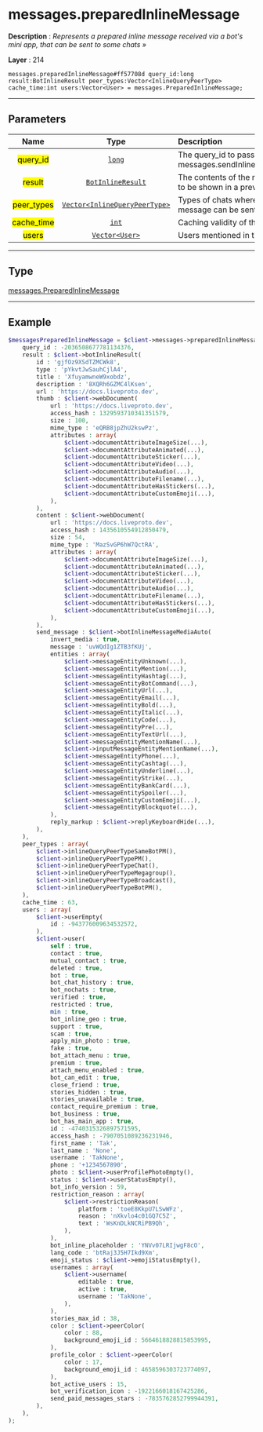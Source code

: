 # messages.preparedInlineMessage

**Description** : *Represents a prepared inline message received via a bot&#039;s mini app, that can be sent to some chats &raquo;*

**Layer** : 214

```tl
messages.preparedInlineMessage#ff57708d query_id:long result:BotInlineResult peer_types:Vector<InlineQueryPeerType> cache_time:int users:Vector<User> = messages.PreparedInlineMessage;
```

---

## Parameters

| Name | Type | Description |
| :---: | :---: | :--- |
| <mark>query_id</mark> | [`long`](type/long) | The query_id to pass to messages.sendInlineBotResult |
| <mark>result</mark> | [`BotInlineResult`](type/BotInlineResult) | The contents of the message, to be shown in a preview |
| <mark>peer_types</mark> | [`Vector<InlineQueryPeerType>`](type/InlineQueryPeerType) | Types of chats where this message can be sent |
| <mark>cache_time</mark> | [`int`](type/int) | Caching validity of the results |
| <mark>users</mark> | [`Vector<User>`](type/User) | Users mentioned in the results |

---

## Type

[messages.PreparedInlineMessage](type/messages.PreparedInlineMessage)

---

## Example

```php
$messagesPreparedInlineMessage = $client->messages->preparedInlineMessage(
	query_id : -2036508677781134376,
	result : $client->botInlineResult(
		id : 'gjfOz9XSdTZMCWk8',
		type : 'pYkvtJwSauhCjlA4',
		title : 'XfuyamwneW9xobdz',
		description : '8XQRh6GZMC4lKsen',
		url : 'https://docs.liveproto.dev',
		thumb : $client->webDocument(
			url : 'https://docs.liveproto.dev',
			access_hash : 1329593710341351579,
			size : 100,
			mime_type : 'eQRB8jpZhU2kswPz',
			attributes : array(
				$client->documentAttributeImageSize(...),
				$client->documentAttributeAnimated(...),
				$client->documentAttributeSticker(...),
				$client->documentAttributeVideo(...),
				$client->documentAttributeAudio(...),
				$client->documentAttributeFilename(...),
				$client->documentAttributeHasStickers(...),
				$client->documentAttributeCustomEmoji(...),
			),
		),
		content : $client->webDocument(
			url : 'https://docs.liveproto.dev',
			access_hash : 1435610554912850479,
			size : 54,
			mime_type : 'MazSvGP6hW7QctRA',
			attributes : array(
				$client->documentAttributeImageSize(...),
				$client->documentAttributeAnimated(...),
				$client->documentAttributeSticker(...),
				$client->documentAttributeVideo(...),
				$client->documentAttributeAudio(...),
				$client->documentAttributeFilename(...),
				$client->documentAttributeHasStickers(...),
				$client->documentAttributeCustomEmoji(...),
			),
		),
		send_message : $client->botInlineMessageMediaAuto(
			invert_media : true,
			message : 'uvWQdIg1ZTB3fKUj',
			entities : array(
				$client->messageEntityUnknown(...),
				$client->messageEntityMention(...),
				$client->messageEntityHashtag(...),
				$client->messageEntityBotCommand(...),
				$client->messageEntityUrl(...),
				$client->messageEntityEmail(...),
				$client->messageEntityBold(...),
				$client->messageEntityItalic(...),
				$client->messageEntityCode(...),
				$client->messageEntityPre(...),
				$client->messageEntityTextUrl(...),
				$client->messageEntityMentionName(...),
				$client->inputMessageEntityMentionName(...),
				$client->messageEntityPhone(...),
				$client->messageEntityCashtag(...),
				$client->messageEntityUnderline(...),
				$client->messageEntityStrike(...),
				$client->messageEntityBankCard(...),
				$client->messageEntitySpoiler(...),
				$client->messageEntityCustomEmoji(...),
				$client->messageEntityBlockquote(...),
			),
			reply_markup : $client->replyKeyboardHide(...),
		),
	),
	peer_types : array(
		$client->inlineQueryPeerTypeSameBotPM(),
		$client->inlineQueryPeerTypePM(),
		$client->inlineQueryPeerTypeChat(),
		$client->inlineQueryPeerTypeMegagroup(),
		$client->inlineQueryPeerTypeBroadcast(),
		$client->inlineQueryPeerTypeBotPM(),
	),
	cache_time : 63,
	users : array(
		$client->userEmpty(
			id : -943776009634532572,
		),
		$client->user(
			self : true,
			contact : true,
			mutual_contact : true,
			deleted : true,
			bot : true,
			bot_chat_history : true,
			bot_nochats : true,
			verified : true,
			restricted : true,
			min : true,
			bot_inline_geo : true,
			support : true,
			scam : true,
			apply_min_photo : true,
			fake : true,
			bot_attach_menu : true,
			premium : true,
			attach_menu_enabled : true,
			bot_can_edit : true,
			close_friend : true,
			stories_hidden : true,
			stories_unavailable : true,
			contact_require_premium : true,
			bot_business : true,
			bot_has_main_app : true,
			id : -4740315326897571595,
			access_hash : -7907051089236231946,
			first_name : 'Tak',
			last_name : 'None',
			username : 'TakNone',
			phone : '+1234567890',
			photo : $client->userProfilePhotoEmpty(),
			status : $client->userStatusEmpty(),
			bot_info_version : 59,
			restriction_reason : array(
				$client->restrictionReason(
					platform : 'toeE8KkpU7LSwWFz',
					reason : 'nXkvlo4c01GQ7C5Z',
					text : 'WsKnDLkNCRiPB9Qh',
				),
			),
			bot_inline_placeholder : 'YNVv07LRIjwgF8cO',
			lang_code : 'btRaj3J5H7Ikd9Xm',
			emoji_status : $client->emojiStatusEmpty(),
			usernames : array(
				$client->username(
					editable : true,
					active : true,
					username : 'TakNone',
				),
			),
			stories_max_id : 38,
			color : $client->peerColor(
				color : 88,
				background_emoji_id : 5664618828815853995,
			),
			profile_color : $client->peerColor(
				color : 17,
				background_emoji_id : 4658596303723774097,
			),
			bot_active_users : 15,
			bot_verification_icon : -1922166018167425286,
			send_paid_messages_stars : -7835762852799944391,
		),
	),
);
```